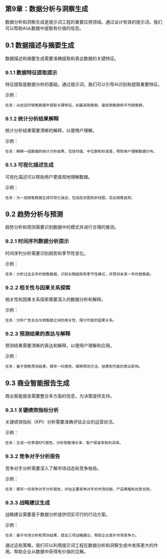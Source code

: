 ## 第9章：数据分析与洞察生成

数据分析和洞察生成是提示词工程的重要应用领域。通过设计有效的提示词，我们可以帮助AI从数据中提取有价值的信息。

## 9.1 数据描述与摘要生成

数据描述和摘要生成需要准确提取和表达数据的关键特征。

### 9.1.1 数据特征提取提示

特征提取是数据分析的基础。通过提示词，我们可以引导AI识别和提取重要特征。

示例：

```
任务：从给定的销售数据中提取关键特征，如最高销售额、最低销售额和平均销售额。
```

### 9.1.2 统计分析结果解释

统计分析结果需要清晰的解释，以便用户理解。

示例：

```
任务：解释一组数据的统计分析结果，包括均值、中位数和标准差，帮助用户理解数据分布。
```

### 9.1.3 可视化描述生成

可视化描述可以帮助用户更直观地理解数据。

示例：

```
任务：为一组销售数据生成可视化描述，包括柱状图和折线图，突出销售趋势。
```

## 9.2 趋势分析与预测

趋势分析和预测需要识别数据中的模式并进行合理的推测。

### 9.2.1 时间序列数据分析提示

时间序列分析需要识别趋势和季节性变化。

示例：

```
任务：分析过去五年的销售数据，识别长期趋势和季节性模式，并预测未来一年的销售额。
```

### 9.2.2 相关性与因果关系探索

相关性和因果关系探索需要深入的数据分析和解释。

示例：

```
任务：分析广告支出与销售额之间的相关性，探讨可能的因果关系。
```

### 9.2.3 预测结果的表达与解释

预测结果需要清晰的表达和解释，以便用户理解和应用。

示例：

```
任务：基于销售预测结果，撰写一份报告，解释预测方法、结果和可能的商业影响。
```

## 9.3 商业智能报告生成

商业智能报告需要整合多方面的信息，为决策提供支持。

### 9.3.1 关键绩效指标分析

关键绩效指标（KPI）分析需要准确评估企业的运营状况。

示例：

```
任务：生成一份季度KPI报告，分析销售增长率、客户保留率和利润率。
```

### 9.3.2 竞争对手分析报告

竞争对手分析需要深入了解市场动态和竞争格局。

示例：

```
任务：撰写一份竞争对手分析报告，评估主要竞争对手的市场份额、产品策略和优势劣势。
```

### 9.3.3 战略建议生成

战略建议需要基于数据分析提供切实可行的行动方案。

示例：

```
任务：基于市场分析和预测结果，提出三项战略建议，帮助企业提升市场竞争力。
```

通过这些策略，我们可以利用提示词工程在数据分析和洞察生成中发挥更大的作用，帮助企业从数据中获得有价值的见解。